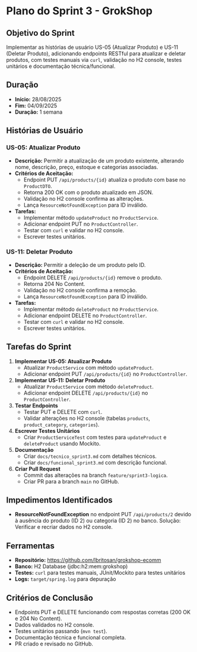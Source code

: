 # Plano do Sprint 3 - GrokShop

## Objetivo do Sprint
Implementar as histórias de usuário US-05 (Atualizar Produto) e US-11 (Deletar Produto), adicionando endpoints RESTful para atualizar e deletar produtos, com testes manuais via `curl`, validação no H2 console, testes unitários e documentação técnica/funcional.

## Duração
- **Início:** 28/08/2025
- **Fim:** 04/09/2025
- **Duração:** 1 semana

## Histórias de Usuário
### US-05: Atualizar Produto
- **Descrição:** Permitir a atualização de um produto existente, alterando nome, descrição, preço, estoque e categorias associadas.
- **Critérios de Aceitação:**
  - Endpoint PUT `/api/products/{id}` atualiza o produto com base no `ProductDTO`.
  - Retorna 200 OK com o produto atualizado em JSON.
  - Validação no H2 console confirma as alterações.
  - Lança `ResourceNotFoundException` para ID inválido.
- **Tarefas:**
  - Implementar método `updateProduct` no `ProductService`.
  - Adicionar endpoint PUT no `ProductController`.
  - Testar com `curl` e validar no H2 console.
  - Escrever testes unitários.

### US-11: Deletar Produto
- **Descrição:** Permitir a deleção de um produto pelo ID.
- **Critérios de Aceitação:**
  - Endpoint DELETE `/api/products/{id}` remove o produto.
  - Retorna 204 No Content.
  - Validação no H2 console confirma a remoção.
  - Lança `ResourceNotFoundException` para ID inválido.
- **Tarefas:**
  - Implementar método `deleteProduct` no `ProductService`.
  - Adicionar endpoint DELETE no `ProductController`.
  - Testar com `curl` e validar no H2 console.
  - Escrever testes unitários.

## Tarefas do Sprint
1. **Implementar US-05: Atualizar Produto**
   - Atualizar `ProductService` com método `updateProduct`.
   - Adicionar endpoint PUT `/api/products/{id}` no `ProductController`.
2. **Implementar US-11: Deletar Produto**
   - Atualizar `ProductService` com método `deleteProduct`.
   - Adicionar endpoint DELETE `/api/products/{id}` no `ProductController`.
3. **Testar Endpoints**
   - Testar PUT e DELETE com `curl`.
   - Validar alterações no H2 console (tabelas `products`, `product_category`, `categories`).
4. **Escrever Testes Unitários**
   - Criar `ProductServiceTest` com testes para `updateProduct` e `deleteProduct` usando Mockito.
5. **Documentação**
   - Criar `docs/tecnico_sprint3.md` com detalhes técnicos.
   - Criar `docs/funcional_sprint3.md` com descrição funcional.
6. **Criar Pull Request**
   - Commit das alterações na branch `feature/sprint3-logica`.
   - Criar PR para a branch `main` no GitHub.

## Impedimentos Identificados
- **ResourceNotFoundException** no endpoint PUT `/api/products/2` devido à ausência do produto (ID 2) ou categoria (ID 2) no banco. Solução: Verificar e recriar dados no H2 console.

## Ferramentas
- **Repositório:** https://github.com/lbritosan/grokshop-ecomm
- **Banco:** H2 Database (jdbc:h2:mem:grokshop)
- **Testes:** `curl` para testes manuais, JUnit/Mockito para testes unitários
- **Logs:** `target/spring.log` para depuração

## Critérios de Conclusão
- Endpoints PUT e DELETE funcionando com respostas corretas (200 OK e 204 No Content).
- Dados validados no H2 console.
- Testes unitários passando (`mvn test`).
- Documentação técnica e funcional completa.
- PR criado e revisado no GitHub.